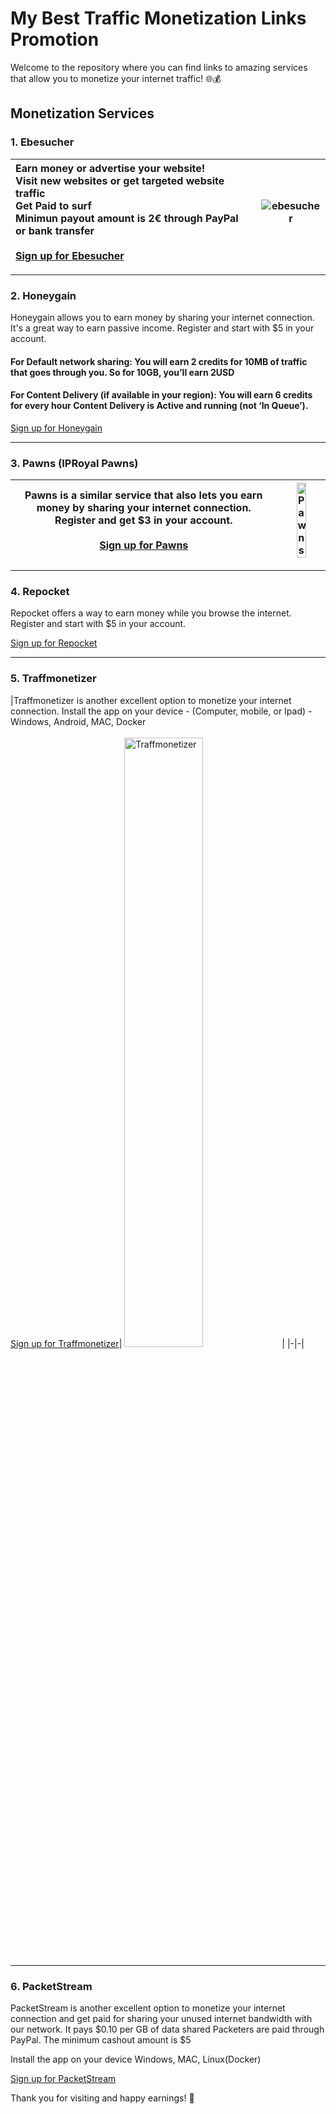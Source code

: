 # My Best Traffic Monetization Links Promotion

Welcome to the repository where you can find links to amazing services that allow you to monetize your internet traffic! 🌐💰

## Monetization Services

### 1. Ebesucher

|Earn money or advertise your website!<br>Visit new websites or get targeted website traffic<br>Get Paid to surf <br>Minimun payout amount is 2€ through PayPal or bank transfer<br><br>[Sign up for Ebesucher](https://www.ebesucher.com/?ref=umdia)|![ebesucher](https://banner.ebesucher.de/en/fullsize1.gif)|
|:-|-|

___
### 2. Honeygain
Honeygain allows you to earn money by sharing your internet connection. It's a great way to earn passive income. Register and start with $5 in your account. 

#### For Default network sharing: You will earn 2 credits for 10MB of traffic that goes through you. So for 10GB, you’ll earn 2USD

#### For Content Delivery (if available in your region): You will earn 6 credits for every hour Content Delivery is Active and running (not ‘In Queue’).

[Sign up for Honeygain](https://r.honeygain.me/UM4049ED1D)
___
### 3. Pawns (IPRoyal Pawns)
|Pawns is a similar service that also lets you earn money by sharing your internet connection. Register and get $3 in your account. <br> <br> [Sign up for Pawns](https://pawns.app/?r=2977562)|<img src="https://cdn.pawns.app/images/b/160.jpg" alt="Pawns" style="width: 50%;">|
|-|-|



___
### 4. Repocket
Repocket offers a way to earn money while you browse the internet. Register and start with $5 in your account. 

[Sign up for Repocket](https://link.repocket.com/vD5j)
___
### 5. Traffmonetizer
|Traffmonetizer is another excellent option to monetize your internet connection.
Install the app on your device -  (Computer, mobile, or Ipad) - Windows, Android, MAC, Docker  <br> <br> [Sign up for Traffmonetizer](https://traffmonetizer.com/?aff=1594333)| <img src="https://app.traffmonetizer.com/assets/images/referral-banner.png" alt="Traffmonetizer" style="width: 50%;">|
|-|-|



___
### 6. PacketStream
PacketStream is another excellent option to monetize your internet connection and get paid for sharing your unused internet bandwidth with our network. It pays $0.10 per GB of data shared
Packeters are paid through PayPal. The minimum cashout amount is $5

Install the app on your device Windows, MAC, Linux(Docker) 

[Sign up for PacketStream](https://packetstream.io/?psr=67ou)

Thank you for visiting and happy earnings! 🚀


